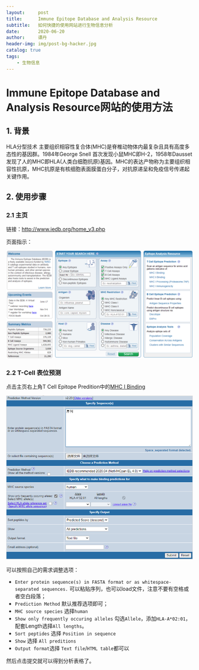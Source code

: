 ```yaml
---
layout:     post
title:      Immune Epitope Database and Analysis Resource
subtitle:   如何快捷的使用网站进行生物信息分析
date:       2020-06-20
author:     谭丹
header-img: img/post-bg-hacker.jpg
catalog: true
tags:
    - 生物信息
---
```


# Immune Epitope Database and Analysis Resource网站的使用方法

## 1. 背景

HLA分型技术 主要组织相容性复合体(MHC)是脊椎动物体内最复杂且具有高度多态性的基因群。1984年George Snell 首次发现小鼠MHC即H-2，1958年Dausset 发现了人的MHC即HLA(人类白细胞抗原)基因。MHC的表达产物称为主要组织相容性抗原，MHC抗原是有核细胞表面膜蛋白分子，对抗原递呈和免疫信号传递起关键作用。

## 2. 使用步骤

### 2.1 主页

链接：http://www.iedb.org/home_v3.php

页面指示：

![image-20200711185651988](https://raw.githubusercontent.com/fdujay/online_img/master/img1/image-20200711185651988.png)

### 2.2 T-Cell 表位预测

点击主页右上角T Cell Epitope Predition中的[MHC I Binding](http://tools.iedb.org/mhci/)

<img src="https://raw.githubusercontent.com/fdujay/online_img/master/img1/image-20200711190232747.png" alt="image-20200711190232747" style="zoom:67%;" />

可以按照自己的需求调整选项：

- `Enter protein sequence(s) in FASTA format or as whitespace-separated sequences.` 可以粘贴序列，也可以load文件，注意不要有空格或者空白段落；
- `Prediction Method` 默认推荐选项即可；
- `MHC source species` 选择`human`
- `Show only frequently occuring alleles` 勾选`Allele`，添加`HLA-A*02:01`，配套Length选择`All lengths`。
- `Sort peptides` 选择 `Position in sequence`
- `Show` 选择 `All preditions`
- `Output format`选择 `Text file`/`HTML table`都可以

然后点击提交就可以得到分析表格了。